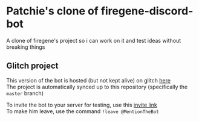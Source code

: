 Patchie's clone of firegene-discord-bot
=================
A clone of firegene's project so i can work on it and test ideas without breaking things

## Glitch project
This version of the bot is hosted (but not kept alive) on glitch [here](https://fg-fc-bot-gitsync.glitch.me/)  
The project is automatically synced up to this repository (specifically the `master` branch)

To invite the bot to your server for testing, use this [invite link](https://discordapp.com/oauth2/authorize?&client_id=NDY5OTM1ODU2MjcwOTY2ODI0.Dn2OBA.O9O7b4Lj4F9LNg-h8LgXGyrex4g&scope=bot&permissions=0)  
To make him leave, use the command `!leave @MentionTheBot`
